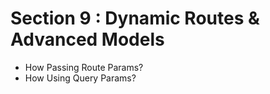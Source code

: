 # Section 9 : Dynamic Routes & Advanced Models
- How Passing Route Params?
- How Using Query Params?
